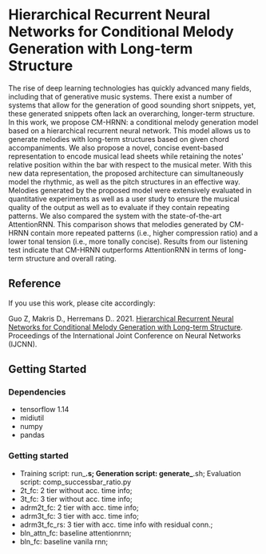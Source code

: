 # Hierarchical Recurrent Neural Networks for Conditional Melody Generation with Long-term Structure

The rise of deep learning technologies has quickly advanced many fields, including that of generative music systems. There exist a number of systems that allow for the generation of good sounding short snippets, yet, these generated snippets often lack an overarching, longer-term structure. In this work, we propose CM-HRNN: a conditional melody generation model based on a hierarchical recurrent neural network. This model allows us to generate melodies with long-term structures based on given chord accompaniments. We also propose a novel, concise event-based representation to encode musical lead sheets while retaining the notes' relative position within the bar with respect to the musical meter. With this new data representation, the proposed architecture can simultaneously model the rhythmic, as well as the pitch structures in an effective way. Melodies generated by the proposed model were extensively evaluated in quantitative experiments as well as a user study to ensure the musical quality of the output as well as to evaluate if they contain repeating patterns. We also compared the system with the state-of-the-art AttentionRNN. This comparison shows that melodies generated by CM-HRNN contain more repeated patterns (i.e., higher compression ratio) and a lower tonal tension (i.e., more tonally concise). Results from our listening test indicate that CM-HRNN outperforms AttentionRNN in terms of long-term structure and overall rating.

## Reference

If you use this work, please cite accordingly: 

Guo Z, Makris D., Herremans D..  2021.  [Hierarchical Recurrent Neural Networks for Conditional Melody Generation with Long-term Structure](https://arxiv.org/abs/2102.09794). Proceedings of the International Joint Conference on Neural Networks (IJCNN). 



## Getting Started

### Dependencies

* tensorflow 1.14
* midiutil
* numpy
* pandas

### Getting started

* Training script: run_**.s; Generation script: generate_**.sh; Evaluation script: comp_successbar_ratio.py
* 2t_fc: 2 tier without acc. time info;
* 3t_fc: 3 tier without acc. time info;
* adrm2t_fc: 2 tier with acc. time info;
* adrm3t_fc: 3 tier with acc. time info;
* adrm3t_fc_rs: 3 tier with acc. time info with residual conn.;
* bln_attn_fc: baseline attentionrnn;
* bln_fc: baseline vanila rnn;

